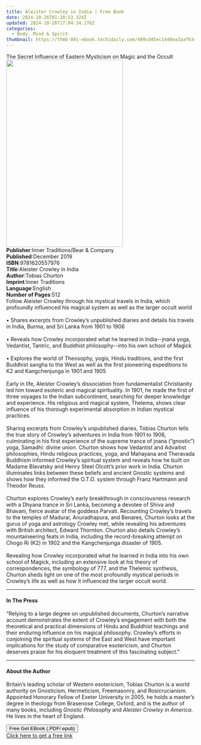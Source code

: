 ```yaml
---
title: Aleister Crowley in India | Free Book
date: 2024-10-26T01:20:53.324Z
updated: 2024-10-26T17:04:34.276Z
categories:
  - Body, Mind & Spirit
thumbnail: https://thmb-001-ebook.techidaily.com/489cd45ec1448ea3aaf634d09253e5037d86b3aa58dc648d02f1c4f91c322761.jpg
---
```

<main id="book-container">
  <div class="flex flex-col">
    <div class="book-brief flex-1 py-6 px-4 sm:p-6 md:py-10 md:px-8">
      <!-- brief-->
      <div class="book-brief-main">
        The Secret Influence of Eastern Mysticism on Magic and the Occult
      </div>
    </div>
    <div
      class="book-meta-info flex-1 grid gap-4 col-start-1 col-end-3 row-start-1 sm:mb-6 sm:grid-cols-4 lg:gap-6 lg:col-start-2 lg:row-end-6 lg:row-span-6 lg:mb-0"
    >
      <div
        class="book-meta-info-left place-content-center mt-4 p-4 text-sm leading-6 col-start-2 col-span-2 dark:text-slate-400"
      >
        <img
          class="w-full h-500 object-cover rounded-lg sm:h-255 sm:col-span-2 lg:col-span-full"
          src="https://img-001-ebook.techidaily.com/761406534d922bfd30e45801774fad295f8a15946d9fb14dab7e90062c6fcb52.jpg"
          alt=""
          width="312"
          height="500"
        />
      </div>
      <div
        class="book-meta-info-right mt-2 col-start-1 row-start-2 col-span-3 self-center"
      >
        <!-- meta data  -->
        <div class="flex flex-col px-4 md:px-8">
          <div class="flex-1">
            <strong>Publisher</strong>:<span class="px-2"
              >Inner Traditions/Bear &amp; Company</span
            >
          </div>
          <div class="flex-1">
            <strong>Published</strong>:<span class="px-2">December 2019</span>
          </div>
          <div class="flex-1">
            <strong>ISBN</strong>:<span class="px-2">9781620557976</span>
          </div>
          <div class="flex-1">
            <strong>Title</strong>:<span class="px-2"
              >Aleister Crowley in India</span
            >
          </div>
          <div class="flex-1">
            <strong>Author</strong>:<span class="px-2">Tobias Churton</span>
          </div>
          <div class="flex-1">
            <strong>Imprint</strong>:<span class="px-2">Inner Traditions</span>
          </div>
          <div class="flex-1">
            <strong>Language</strong>:<span class="px-2">English</span>
          </div>
          <div class="flex-1">
            <strong>Number of Pages</strong>:<span class="px-2">512</span>
          </div>
        </div>
      </div>
    </div>
    <div class="book-description flex-1 py-6 px-4 sm:p-6 md:py-10 md:px-8">
      <div class="book-description-main">
        <div accordion-content="" id="description">
          Follow Aleister Crowley through his mystical travels in India, which
          profoundly influenced his magical system as well as the larger occult
          world <br /><br />• Shares excerpts from Crowley’s unpublished diaries
          and details his travels in India, Burma, and Sri Lanka from 1901 to
          1906 <br /><br />• Reveals how Crowley incorporated what he learned in
          India--jnana yoga, Vedantist, Tantric, and Buddhist philosophy--into
          his own school of Magick <br /><br />• Explores the world of
          Theosophy, yogis, Hindu traditions, and the first Buddhist sangha to
          the West as well as the first pioneering expeditions to K2 and
          Kangchenjunga in 1901 and 1905 <br /><br />Early in life, Aleister
          Crowley’s dissociation from fundamentalist Christianity led him toward
          esoteric and magical spirituality. In 1901, he made the first of three
          voyages to the Indian subcontinent, searching for deeper knowledge and
          experience. His religious and magical system, Thelema, shows clear
          influence of his thorough experimental absorption in Indian mystical
          practices. <br /><br />Sharing excerpts from Crowley’s unpublished
          diaries, Tobias Churton tells the true story of Crowley’s adventures
          in India from 1901 to 1906, culminating in his first experience of the
          supreme trance of jnana (“gnostic”) yoga, Samadhi: divine union.
          Churton shows how Vedantist and Advaitist philosophies, Hindu
          religious practices, yoga, and Mahayana and Theravada Buddhism
          informed Crowley’s spiritual system and reveals how he built on Madame
          Blavatsky and Henry Steel Olcott’s prior work in India. Churton
          illuminates links between these beliefs and ancient Gnostic systems
          and shows how they informed the O.T.O. system through Franz Hartmann
          and Theodor Reuss. <br /><br />Churton explores Crowley’s early
          breakthrough in consciousness research with a Dhyana trance in Sri
          Lanka, becoming a devotee of Shiva and Bhavani, fierce avatar of the
          goddess Parvati. Recounting Crowley’s travels to the temples of
          Madurai, Anuradhapura, and Benares, Churton looks at the gurus of yoga
          and astrology Crowley met, while revealing his adventures with British
          architect, Edward Thornton. Churton also details Crowley’s
          mountaineering feats in India, including the record-breaking attempt
          on Chogo Ri (K2) in 1902 and the Kangchenjunga disaster of 1905.
          <br /><br />Revealing how Crowley incorporated what he learned in
          India into his own school of Magick, including an extensive look at
          his theory of correspondences, the symbology of 777, and the Thelemic
          synthesis, Churton sheds light on one of the most profoundly mystical
          periods in Crowley’s life as well as how it influenced the larger
          occult world.
        </div>
        <div class="accordion-fader"></div>
      </div>
    </div>
    <div class="book-excerpts flex-1 py-6 px-4 sm:p-6 md:py-10 md:px-8">
      <!-- excerpts-->
      <div class="book-excerpts-main">
        <hr />
        <h4 class="placeholder placeholder-heading">
          <span>In The Press</span>
        </h4>
        <p>
          “Relying to a large degree on unpublished documents, Churton’s
          narrative account demonstrates the extent of Crowley’s engagement with
          both the theoretical and practical dimensions of Hindu and Buddhist
          teachings and their enduring influence on his magical philosophy.
          Crowley’s efforts in conjoining the spiritual systems of the East and
          West have important implications for the study of comparative
          esotericism, and Churton deserves praise for his eloquent treatment of
          this fascinating subject.”
        </p>
      </div>
    </div>
    <div class="book-about-author flex-1 py-6 px-4 sm:p-6 md:py-10 md:px-8">
      <!-- about author-->
      <div class="book-main-author-main">
        <hr />
        <h4 class="placeholder placeholder-heading">
          <span>About the Author</span>
        </h4>
        <p>
          Britain’s leading scholar of Western esotericism, Tobias Churton is a
          world authority on Gnosticism, Hermeticism, Freemasonry, and
          Rosicrucianism. Appointed Honorary Fellow of Exeter University in
          2005, he holds a master’s degree in theology from Brasenose College,
          Oxford, and is the author of many books, including
          <i>Gnostic Philosophy</i> and <i>Aleister Crowley in America</i>. He
          lives in the heart of England.
        </p>
      </div>
    </div>
    <div class="book-free-get flex-1 py-6 px-4 sm:p-6 md:py-10 md:px-8">
      <button
        id="btn-free-get"
        class="bg-blue-500 hover:bg-blue-700 text-white font-bold py-2 px-4 rounded"
      >
        Free Get EBook (.PDF/.epub)
      </button>
      <div id="countdown-display" class="px-2 text-lg mt-2"></div>
      <a
        id="free-link"
        class="hidden bg-blue-500 hover:bg-blue-700 text-white font-bold py-2 px-4 rounded"
        href="https://www.ebooks.com/en-us/book/209676648/aleister-crowley-in-india/tobias-churton/"
        target="_blank"
        >Click here to get a free link</a
      >
    </div>
    <script>
      let countdownTime = 0;
      let countdownInterval = null;
      document
        .getElementById('btn-free-get')
        .addEventListener('click', startCountdown);
      function startCountdown() {
        countdownTime = new Date().getTime() + 60000 * 3;
        countdownInterval = setInterval(updateCountdown, 1000);
        document.getElementById('btn-free-get').disabled = true;
        document
          .getElementById('btn-free-get')
          .classList.add('bg-gray-500', 'cursor-not-allowed');
      }
      function updateCountdown() {
        let currentTime = new Date().getTime();
        let timeLeft = countdownTime - currentTime;
        let secondsLeft = Math.floor(timeLeft / 1000);
        document.getElementById('countdown-display').innerHTML =
          `Remaining time: ${secondsLeft} seconds.`;
        if (secondsLeft <= 0) {
          clearInterval(countdownInterval);
          document.getElementById('btn-free-get').classList.add('hidden');
          document.getElementById('free-link').classList.remove('hidden');
          document.getElementById('countdown-display').innerHTML = '';
        }
      }
    </script>
  </div>
</main>

<ins class="adsbygoogle"
      style="display:block"
      data-ad-client="ca-pub-7571918770474297"
      data-ad-slot="8358498916"
      data-ad-format="auto"
      data-full-width-responsive="true"></ins>
    